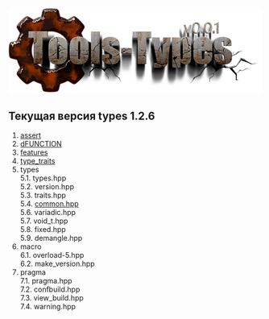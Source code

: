 ﻿[![logo](logo.png)](../README.md "for users")  

[P]: icons/progress.png
[V]: icons/success.png
[X]: icons/failed.png
[D]: icons/danger.png
[E]: icons/empty.png
[N]: icons/na.png

[M]: #main "проект tools-types"  
[MINGW]:  #mingw-new.md "поддержка компиляторов mingw"  
[VS-NEW]: #msvc-new.md  "поддержка новых компиляторов msvc"  
[VS-OLD]: #msvc-old.md  "поддержка старых компиляторов msvc"  


Текущая версия types 1.2.6  
------
1. [assert][01]  
2. [dFUNCTION][02]  
3. [features][03]  
4. [type_traits][04]  
5. types  
    5.1. types.hpp  
    5.2. version.hpp  
    5.3. traits.hpp  
    5.4. [common.hpp][51]  
    5.6. variadic.hpp  
    5.7. void_t.hpp  
    5.8. fixed.hpp  
    5.9. demangle.hpp  
6. macro  
    6.1. overload-5.hpp  
    6.2. make_version.hpp  
7. pragma  
    7.1. pragma.hpp  
    7.2. confbuild.hpp  
    7.3. view_build.hpp  
    7.4. warning.hpp  


[01]: cpp/assert.md         "улучшенный assert"  
[02]: cpp/dfunction.md      "макрос dFUNCTION раскрывается в текст, хранящий имя и сигнатуру функции, где он был использован"  
[03]: cpp/features.md       "здесь выявляются возможности компилятора"  
[04]: cpp/type_traits.md    "подключает type_traits"  
[51]: cpp/types/common.md   "сборник мета-алгоритмов общего назначения"  
